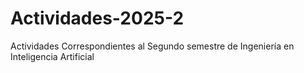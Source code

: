 # Actividades-2025-2
Actividades Correspondientes al Segundo semestre de Ingeniería en Inteligencia Artificial
